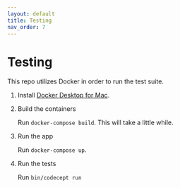 ```yaml
---
layout: default
title: Testing
nav_order: 7
---
```


# Testing

This repo utilizes Docker in order to run the test suite.

1. Install [Docker Desktop for Mac](https://docs.docker.com/docker-for-mac/install/).

2. Build the containers

    Run `docker-compose build`. This will take a little while.

3. Run the app

    Run `docker-compose up`.

4. Run the tests

    Run `bin/codecept run`

